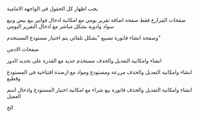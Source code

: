
يجب اظهار كل الحقول في الواجهة الامامية



صفحات المزارع فقط صفحة اضافة تقرير يومي
مع امكانية ادخال فواتير بيع بيض وبيع سواد وادوية بشكل مباشر مع ادخال التقرير اليومي

 وصفحة انشاء فاتورة تصنيع "بشكل تلقائي يتم اختيار مستودع المستخدم"


صفحات الادمن

انشاء وامكانية التعديل والحذف مستخدم جديد مع القدرة على تحديد الدور

انشاء وامكانية التعديل والحذف مزرعة ومستودع ومواد مع ارصدة افتتاحية في المستودع وقطيع

انشاء وامكانية التعديل والحذف فاتورة بيع شراء مع امكانية اختيار المستودع وادخال اسم العميل


الخ
